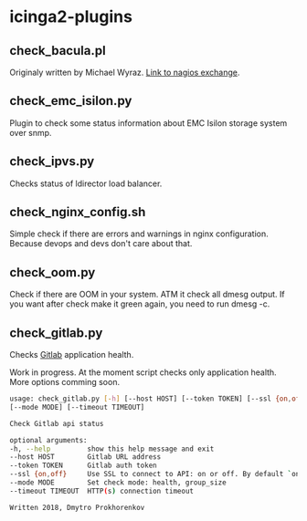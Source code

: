 # icinga2-plugins

## check_bacula.pl

Originaly written by Michael Wyraz. [Link to nagios exchange](https://exchange.nagios.org/directory/Plugins/Backup-and-Recovery/Bacula/check_bacula_lastbackup-2Epl/details).

## check\_emc\_isilon.py

Plugin to check some status information about EMC Isilon storage system over snmp.

## check_ipvs.py

Checks status of ldirector load balancer.

## check\_nginx\_config.sh

Simple check if there are errors and warnings in nginx configuration. Because devops and devs don't care about that.

## check_oom.py

Check if there are OOM in your system. ATM it check all dmesg output. If you want after check make it green again, you need to run dmesg -c.

## check_gitlab.py

Checks [Gitlab](https://gitlab.com) application health.

Work in progress. At the moment script checks only application health. More options comming soon.

```bash
usage: check_gitlab.py [-h] [--host HOST] [--token TOKEN] [--ssl {on,off}]
[--mode MODE] [--timeout TIMEOUT]

Check Gitlab api status

optional arguments:
-h, --help         show this help message and exit
--host HOST        Gitlab URL address
--token TOKEN      Gitlab auth token
--ssl {on,off}     Use SSL to connect to API: on or off. By default `on`
--mode MODE        Set check mode: health, group_size
--timeout TIMEOUT  HTTP(s) connection timeout

Written 2018, Dmytro Prokhorenkov
```
